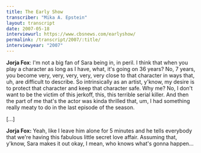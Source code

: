 ```yaml
---
title: The Early Show
transcriber: "Mika A. Epstein"
layout: transcript
date: 2007-05-18
interviewurl: https://www.cbsnews.com/earlyshow/
permalink: /transcript/2007/:title/
interviewyear: "2007"
---
```


**Jorja Fox**: I'm not a big fan of Sara being in, in peril. I think that when you play a character as long as I have, what, it's going on 36 years? No, 7 years, you become very, very, very, very, very close to that character in ways that, uh, are difficult to describe. So intrinsically as an artist, y'know, my desire is to protect that character and keep that character safe. Why me? No, I don't want to be the victim of this jerkoff, this, this terrible serial killer. And then the part of me that's the actor was kinda thrilled that, um, I had something really meaty to do in the last episode of the season.

[...]

**Jorja Fox:** Yeah, like I leave him alone for 5 minutes and he tells everybody that we're having this fabulous little secret love affair. Assuming that, y'know, Sara makes it out okay, I mean, who knows what's gonna happen...
